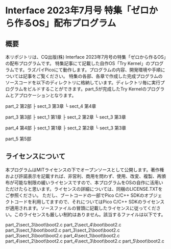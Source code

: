 ﻿# Interface 2023年7月号 特集「ゼロから作るOS」配布プログラム
## 概要
本リポジトリは、CQ出版(株) Interface 2023年7月号の特集「ゼロから作るOS」の配布プログラムです。
特集記事にて記載した自作OS「Try Kernel」のプログラムです。ラズパイPicoにて動作します。プログラムの内容、開発環境や手順については記事をご覧ください。
特集の各部、各章で作成した完成プログラムのソースコードを以下のディレクトリに格納しています。ディレクトリ毎に実行プログラムをビルドすることができます。part_5が完成したTry Kernelのプログラムとアプロケーションとなります。

part_2         第2部
    ├ sect_3    第3章
    └ sect_4    第4章

part_3         第3部
    ├ sect_1    第1章
    ├ sect_2    第2章
    └ sect_3    第3章

part_4         第4部
    ├ sect_1    第1章
    ├ sect_2    第2章
    └ sect_3    第3章

part_5         第5部

## ライセンスについて
本プログラムはMITライセンスの下でオープンソースとして公開します。著作権および許諾表示を記載すれば、非営利、商用を問わず、使用、改変、複製、再頒布が可能な制限の緩いライセンスですので、本プログラムをOSの自作に活用いただけたらと思います。ライセンスの詳細については、同梱のLICENSE.TXTをご参照ください。
ただし、ブートコードの一部でPico C/C++ SDKのオブジェクトコードを利用してますので、それについてはPico C/C++ SDKのライセンスが適用されます。ソースファイルの冒頭に記載したライセンスに従ってください。このライセンスも厳しい制約はありません。該当するファイルは以下です。

part_2\sect_3\boot\boot2.c
part_2\sect_4\boot\boot2.c
part_3\sect_1\boot\boot2.c
part_3\sect_2\boot\boot2.c
part_3\sect_3\boot\boot2.c
part_4\sect_1\boot\boot2.c
part_4\sect_2\boot\boot2.c
part_4\sect_3\boot\boot2.c
part_5\boot\boot2.c
